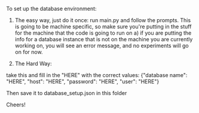 To set up the database environment:

1) The easy way, just do it once: run main.py and follow the prompts.  This is going to be machine specific, so make sure you're putting in the stuff for the machine that the code is going to run on
  a) if you are putting the info for a database instance that is not on the machine you are currently working on, you will see an error message, and no experiments will go on for now.
  
  
2) The Hard Way: 

take this and fill in the "HERE" with the correct values: 
{"database name": "HERE", "host": "HERE", "password": "HERE", "user": "HERE"}

Then save it to database_setup.json in this folder

Cheers!
